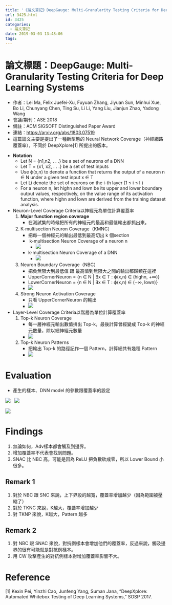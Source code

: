 ```yaml
---
title: '《論文筆記》DeepGauge: Multi-Granularity Testing Criteria for Deep Learning Systems'
url: 3425.html
id: 3425
categories:
  - 論文筆記
date: 2019-03-03 13:48:06
tags:
---
```


# 論文標題：DeepGauge: Multi-Granularity Testing Criteria for Deep Learning Systems 
- 作者：Lei Ma, Felix Juefei-Xu, Fuyuan Zhang, Jiyuan Sun, Minhui Xue, Bo Li, Chunyang Chen, Ting Su, Li Li, Yang Liu, Jianjun Zhao, Yadong Wang 
- 會議/期刊：ASE 2018 
- 備註：ACM SIGSOFT Distinguished Paper Award 
- 連結：https://arxiv.org/abs/1803.07519   
- 這篇論文主要是提出了一種新型態的 Neural Network Coverage（神經網路覆蓋率），不同於 DeepXplore[1] 所提出的版本。

*   **Notation**
    *   Let N = {n1,n2, . . .} be a set of neurons of a DNN
    *   Let T = {x1, x2, . . .} be a set of test inputs
    *   Use ϕ(x,n) to denote a function that returns the output of a neuron n ∈ N under a given test input x ∈ T
    *   Let Li denote the set of neurons on the i-th layer (1 ≤ i ≤ l )
    *   For a neuron n, let highn and lown be its upper and lower boundary output values, respectively, on the value range of its activation function, where highn and lown are derived from the training dataset analysis.
*   Neuron-Level Coverage Criteria以神經元為單位計算覆蓋率
    1.  **Major function region coverage**
        *   在測試集的時候把所有的神經元的最高和最低輸出都抓出來。
    2.  K-multisection Neuron Coverage（KMNC）
        *   把每一個神經元的輸出最低到最高切出 k 個section
        *    k-multisection Neuron Coverage of a neuron n
            *   ![](https://imgur.com/RzdQdgZ.jpg)
        *   k-multisection Neuron Coverage of a DNN
            *   ![](https://imgur.com/HYUqTqZ.jpg)
    3.  Neuron Boundary Coverage（NBC）
        *   把負無限大到最低值 跟 最高值到無限大之間的輸出都歸類在這裡
        *   UpperCornerNeuron = {n ∈ N | ∃x ∈ T : ϕ(x,n) ∈ (highn, +∞)}
        *   LowerCornerNeuron = {n ∈ N | ∃x ∈ T : ϕ(x,n) ∈ (−∞, lown)}
        *   ![](https://imgur.com/zheL4xe.jpg)
    4.  Strong Neuron Activation Coverage
        *   只看 UpperCornerNeuron 的輸出
        *   ![](https://imgur.com/EJ8ynGq.jpg)
*   Layer-Level Coverage Criteria以階層為單位計算覆蓋率
    1.  Top-k Neuron Coverage
        *   每一層神經元輸出數值排出 Top-k，最後計算曾經變成 Top-k 的神經元數量，除以總神經元數量
        *   ![](https://imgur.com/1iNkdll.jpg)
    2.  Top-k Neuron Patterns
        *   把輸出 Top-k 的路徑記作一個 Pattern，計算總共有幾種 Pattern
        *   ![](https://imgur.com/xqKGH6j.jpg)

# Evaluation  

*   產生的樣本、DNN model 的參數跟覆蓋率的設定

[![](https://imgur.com/GDoPm0C.jpg)](https://imgur.com/GDoPm0C.jpg)
  
[![](https://imgur.com/fpEIluF.jpg)](https://imgur.com/fpEIluF.jpg)  

[![](https://imgur.com/UeLUv6H.jpg)](https://imgur.com/UeLUv6H.jpg) 

# Findings

1.  無論如何，Adv樣本都會觸及到邊界。
2.  增加覆蓋率不代表會找到問題。
3.  SNAC 比 NBC 高，可能是因為 ReLU 把負數砍成零，所以 Lower Bound 小很多。

## Remark 1

1.  對於 NBC 跟 SNC 來說，上下界設的越寬，覆蓋率增加越少（因為範圍被壓縮了）
2.  對於 TKNC 來說，K越大，覆蓋率增加越少
3.  對 TKNP 來說，K越大，Pattern 越多

## Remark 2

1.  對 NBC 跟 SNAC 來說，對抗例樣本會增加他們的覆蓋率，反過來說，觸及邊界的很有可能就是對抗例樣本。
2.  用 CW 攻擊產生的對抗例樣本對增加覆蓋率影響不大。

# Reference 
[1] Kexin Pei, Yinzhi Cao, Junfeng Yang, Suman Jana, “DeepXplore: Automated Whitebox Testing of Deep Learning Systems,” SOSP 2017.